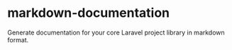 # markdown-documentation
Generate documentation for your core Laravel project library in markdown format.

